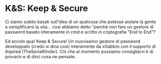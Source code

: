 # K&S: Keep & Secure

Ci siamo subito basati sull'idea di un qualcosa che potesse aiutare la gente a semplificarsi la vita... così abbiamo detto "perchè non fare un gestore di password basato interamente in cmd e scritto in criptografia "End to End"?

Ed eccolo qua! Keep & Secure! Un nuovissimo gestore di password developpato (credo si dica così) interamente da xGabbro con il supporto di Aspired (TheSerialKInder).
Ciò che al momento possiamo consigliarvi è di provarlo e di dirci cosa ne pensate.
